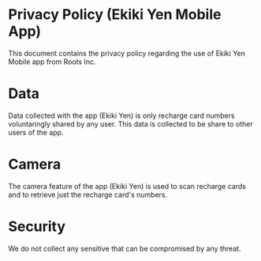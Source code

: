 Privacy Policy (Ekiki Yen Mobile App)
======================================

This document contains the privacy policy regarding the use of Ekiki Yen Mobile app from Roots Inc.

Data
=========
Data collected with the app (Ekiki Yen) is only recharge card numbers voluntaringly shared by any user. This data is collected to be share to other users of the app.

Camera
=========
The camera feature of the app (Ekiki Yen) is used to scan recharge cards and to retrieve just the recharge card's numbers.

Security
==========
We do not collect any sensitive that can be compromised by any threat.